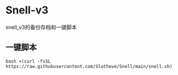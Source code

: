 # Snell-v3
snell_v3的备份存档和一键脚本
## 一键脚本
```
bash <(curl -fsSL https://raw.githubusercontent.com/Slotheve/Snell/main/snell.sh)
```
